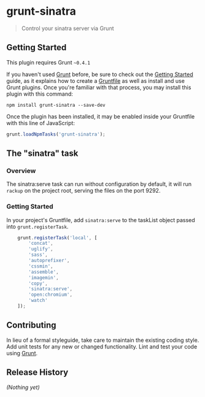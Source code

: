 # grunt-sinatra

> Control your sinatra server via Grunt

## Getting Started
This plugin requires Grunt `~0.4.1` 

If you haven't used [Grunt](http://gruntjs.com/) before, be sure to check out the [Getting Started](http://gruntjs.com/getting-started) guide, as it explains how to create a [Gruntfile](http://gruntjs.com/sample-gruntfile) as well as install and use Grunt plugins. Once you're familiar with that process, you may install this plugin with this command:

```shell
npm install grunt-sinatra --save-dev
```

Once the plugin has been installed, it may be enabled inside your Gruntfile with this line of JavaScript:

```js
grunt.loadNpmTasks('grunt-sinatra');
```

## The "sinatra" task

### Overview
The sinatra:serve task can run without configuration by default, it will run `rackup` on the project root, serving the files on the port 9292.

### Getting Started

In your project's Gruntfile, add `sinatra:serve` to the taskList object passed into `grunt.registerTask`.

```js
	grunt.registerTask('local', [
		'concat',
		'uglify',
		'sass',
		'autoprefixer',
		'cssmin',
		'assemble',
		'imagemin',
		'copy',
		'sinatra:serve',
		'open:chromium',
		'watch'
	]);
```

## Contributing
In lieu of a formal styleguide, take care to maintain the existing coding style. Add unit tests for any new or changed functionality. Lint and test your code using [Grunt](http://gruntjs.com/).

## Release History
_(Nothing yet)_
